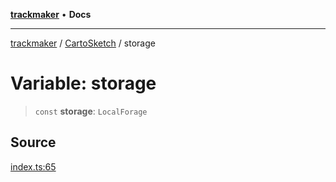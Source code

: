 [**trackmaker**](../../../index.md) • **Docs**

***

[trackmaker](../../../globals.md) / [CartoSketch](../index.md) / storage

# Variable: storage

> `const` **storage**: `LocalForage`

## Source

[index.ts:65](https://github.com/Anson2251/trackmaker/blob/0370d3a06207a9d77c9f82b6a817216c8649e9c8/src/utils/cartosketch/index.ts#L65)
